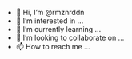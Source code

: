 - 👋 Hi, I’m @rmznrddn
- 👀 I’m interested in ...
- 🌱 I’m currently learning ...
- 💞️ I’m looking to collaborate on ...
- 📫 How to reach me ...

<!---
rmznrddn/rmznrddn is a ✨ special ✨ repository because its `README.md` (this file) appears on your GitHub profile.
You can click the Preview link to take a look at your changes.
--->
